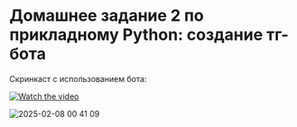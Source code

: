 # Домашнее задание 2 по прикладному Python: создание тг-бота
Скринкаст с использованием бота: 


[![Watch the video](https://downloader.disk.yandex.ru/preview/4137883c8722e278c722ca2296e5be43e4ef6675e23b6d7572c63388987db48c/67a67236/sixWulhYH2NyjzGo2bhnobaZ0KijuJd1-VHL_NKAiBSyBdLfBCr8LIMn43LCdx7368UlvfTDAQ4npkMToE1_ZA%3D%3D?uid=0&filename=novorozhdennyy_kotenok_bez_mamy_kak_vykhazhivat.jpg&disposition=inline&hash=&limit=0&content_type=image%2Fjpeg&owner_uid=0&tknv=v2&size=2048x2048)](https://disk.yandex.ru/i/BeZKS6TruDqHcA)




![2025-02-08 00 41 09](https://github.com/user-attachments/assets/91ddc11f-f9fc-4a86-a04d-6d4a9e0d05bc)
